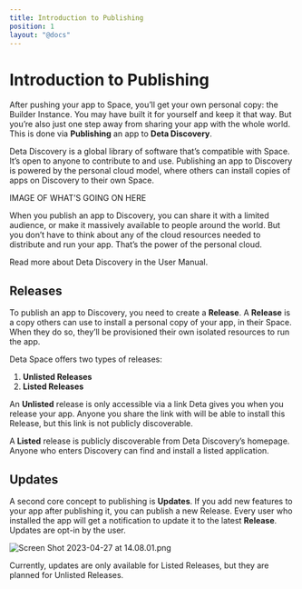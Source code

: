 ```yaml
---
title: Introduction to Publishing
position: 1
layout: "@docs"
---
```


# Introduction to Publishing

After pushing your app to Space, you’ll get your own personal copy: the Builder Instance. You may have built it for yourself and keep it that way. But you’re also just one step away from sharing your app with the whole world. This is done via ********************Publishing******************** an app to **Deta Discovery**. 

Deta Discovery is a global library of software that’s compatible with Space. It’s open to anyone to contribute to and use. Publishing an app to Discovery is powered by the personal cloud model, where others can install copies of apps on Discovery to their own Space.

IMAGE OF WHAT’S GOING ON HERE

When you publish an app to Discovery, you can share it with a limited audience, or make it massively available to people around the world. But you don’t have to think about any of the cloud resources needed to distribute and run your app. That’s the power of the personal cloud.

Read more about Deta Discovery in the User Manual.

## Releases

To publish an app to Discovery, you need to create a **Release**. A ****************Release**************** is a copy others can use to install a personal copy of your app, in their Space. When they do so, they’ll be provisioned their own isolated resources to run the app. 

Deta Space offers two types of releases:

1. **Unlisted Releases**
2. **Listed Releases**

An ******************Unlisted****************** release is only accessible via a link Deta gives you when you release your app.  Anyone you share the link with will be able to install this Release, but this link is not publicly discoverable.

A ************Listed************ release is publicly discoverable from Deta Discovery’s homepage. Anyone who enters Discovery can find and install a listed application.

## Updates

A second core concept to publishing is ****************Updates****************. If you add new features to your app after publishing it, you can publish a new Release. Every user who installed the app will get a notification to update it to the latest **Release**. Updates are opt-in by the user.

![Screen Shot 2023-04-27 at 14.08.01.png](Introduction%203f68fb88997b4c82896711cd88403e8b/Screen_Shot_2023-04-27_at_14.08.01.png)

Currently, updates are only available for Listed Releases, but they are planned for Unlisted Releases.